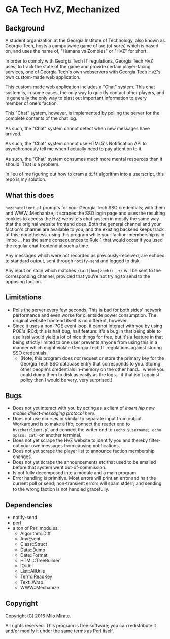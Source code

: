 # GA Tech HvZ, Mechanized

## Background

A student organization at the Georgia Institute of Technology, also known as Georgia Tech, hosts a campuswide game of tag (of sorts) which is based on, and uses the name of, "Humans vs Zombies" or "HvZ" for short.

In order to comply with Georgia Tech IT regulations, Georgia Tech HvZ uses, to track the state of the game and provide certain player-facing services, one of Georgia Tech's own webservers with Georgia Tech HvZ's own custom-made web application.

This custom-made web application includes a "Chat" system. This chat system is, in some cases, the only way to quickly contact other players, and is generally the only way to blast out important information to every member of one's faction.

This "Chat" system, however, is implemented by polling the server for the complete contents of the chat log.

As such, the "Chat" system cannot detect when new messages have arrived.

As such, the "Chat" system cannot use HTML5's Notification API to asynchronously tell me when I actually need to pay attention to it.

As such, the "Chat" system consumes much more mental resources than it should. That is a problem.

In lieu of me figuring out how to cram a `diff` algorithm into a userscript, this repo is my solution.

## What this does

`hvzchatclient.pl` prompts for your Georgia Tech SSO credentials; with them and WWW::Mechanize, it scrapes the SSO login page and uses the resulting cookies to access the HvZ website's chat system in mostly the same way that the original website frontend does. Both the general channel and your faction's channel are available to you, and the existing backend keeps track of this; nonetheless, using this program while your faction-membership is in limbo ... has the same consequences to Rule 1 that would occur if you used the regular chat frontend at such a time.

Any messages which were not recorded as previously-received, are echoed to standard output, sent through `notify-send` and logged to disk.

Any input on stdin which matches `/(all|hum|zomb): .+/` will be sent to the corresponding channel, provided that you're not trying to send to the opposing faction.

## Limitations

- Polls the server every few seconds. This is bad for both sides' network performance and even worse for clientside power consumption. The original website frontend itself is no different, however.
- Since it uses a non-POE event loop, it cannot interact with you by using POE's IRCd; this is half bug, half feature: it's a bug in that being able to use Irssi would yield a lot of nice things for free, but it's a feature in that being strictly limited to one user prevents anyone from using this in a manner which might violate Georgia Tech IT regulations against storing SSO credentials.
	- (Note, this program does *not* request or store the primary key for the Georgia Tech SSO database entry that corresponds to you. Storing other people's credentials in-memory on the other hand... where you could dump them to disk as easily as the logs... if that isn't against policy then I would be very, very surprised.)

## Bugs

- Does not yet interact with you by acting as a client of *insert hip new mobile direct-messaging protocol here*.
- Does not use ncurses or similar to separate input from output. Workaround is to make a fifo, connect the reader end to `hvzchatclient.pl` and connect the writer end to `(echo $username; echo $pass; cat)` on another terminal.
- Does not yet scrape the HvZ website to identify you and thereby filter-out your own messages from causing notifications.
- Does not yet scrape the player list to announce faction membership changes.
- Does not yet scrape the announcements etc that used to be emailed before that system went out-of-commission.
- Is not fully decomposed into a module and a main program.
- Error handling is primitive. Most errors will print an error and halt the current poll or send; non-transient errors will spam stderr; and sending to the wrong faction is not handled gracefully.

## Dependencies

- notify-send
- perl
- a ton of Perl modules:
	- Algorithm::Diff
	- AnyEvent
	- Class::Struct
	- Data::Dump
	- Date::Format
	- HTML::TreeBuilder
	- IO::All
	- List::AllUtils
	- Term::ReadKey
	- Text::Wrap
	- WWW::Mechanize

## Copyright

Copyright (C) 2016 Milo Mirate.

All rights reserved. This program is free software; you can redistribute it and/or modify it under the same terms as Perl itself.

